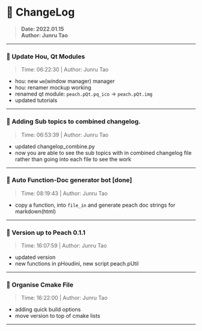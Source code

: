 # :hammer: ChangeLog
> __Date: 2022.01.15__<br>
> __Author: Junru Tao__<br>
---

### :electric_plug: Update Hou, Qt Modules
> Time: 06:22:30 | Author: Junru Tao
- hou: new `wm`(window manager) manager
- hou: renamer mockup working
- renamed qt module: `peach.pQt.pq_ico` &rarr; `peach.pQt.img`
- updated tutorials

---


### :electric_plug: Adding Sub topics to combined changelog.
> Time: 06:53:39 | Author: Junru Tao
- updated changelop_combine.py
- now you are able to see the sub topics with in combined changelog file rather than going into each file to see the work

---


### :electric_plug: Auto Function-Doc generator bot [done]
> Time: 08:19:43 | Author: Junru Tao
- copy a function, into `file_in` and generate peach doc strings for markdown(html)

---

### :electric_plug: Version up to Peach 0.1.1
> Time: 16:07:59 | Author: Junru Tao
- updated version
- new functions in pHoudini, new script peach.pUtil

---


### :electric_plug: Organise Cmake File
> Time: 16:22:00 | Author: Junru Tao
- adding quick build options
- move version to top of cmake lists

---


